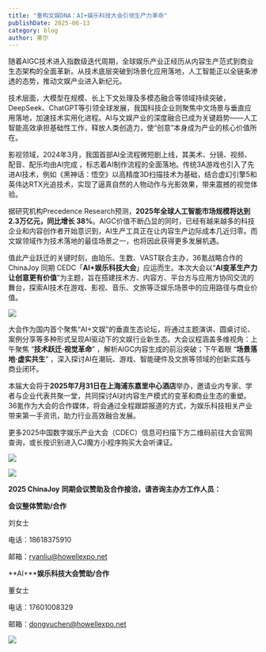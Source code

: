 ```yaml
---
title: "重构文娱DNA：AI+娱乐科技大会引领生产力革命"
publishDate: 2025-06-13
category: blog
author: 莱尔
---
```


随着AIGC技术进入指数级迭代周期，全球娱乐产业正经历从内容生产范式到商业生态架构的全面革新。从技术底层突破到场景化应用落地，人工智能正以全链条渗透的态势，推动文娱产业进入新纪元。

技术层面，大模型在规模、长上下文处理及多模态融合等领域持续突破，DeepSeek、ChatGPT等引领全球发展，我国科技企业则聚焦中文场景与垂直应用落地，加速技术实用化进程。AI与文娱产业的深度融合已成为关键趋势——人工智能高效承担基础性工作，释放人类创造力，使“创意”本身成为产业的核心价值所在。

影视领域，2024年3月，我国首部AI全流程微短剧上线，其美术、分镜、视频、配音、配乐均由AI完成 ，标志着AI制作流程的全面落地。传统3A游戏也引入了先进AI技术，例如《黑神话：悟空》以高精度3D扫描技术为基础，结合虚幻引擎5和英伟达RTX光追技术，实现了逼真自然的人物动作与光影效果，带来震撼的视觉体验。

据研究机构Precedence Research预测，**2025年全球人工智能市场规模将达到2.3万亿元，同比增长 38%**。AIGC价值不断凸显的同时，已经有越来越多的科技企业和内容创作者开始意识到，AI生产工具正在让内容生产边际成本几近归零。而文娱领域作为技术落地的最佳场景之一，也将因此获得更多发展机遇。

值此产业跃迁的关键时刻，由珀乐、生数、VAST联合主办，36氪战略合作的ChinaJoy 同期 CEDC「**AI+娱乐科技大会**」应运而生。本次大会以“**AI变革生产力 让创意更有价值**”为主题，旨在搭建技术方、内容方、平台方与应用方协同交流的舞台，探索AI技术在游戏、影视、音乐、文旅等泛娱乐场景中的应用路径与商业价值。

![](https://ec-net-1251389766.cos.ap-shanghai.myqcloud.com/wp-content/uploads/2025/06/20250613121949299.png)

大会作为国内首个聚焦“AI+文娱”的垂直生态论坛，将通过主题演讲、圆桌讨论、案例分享等多种形式呈现AI驱动下的文娱行业新生态。大会议程涵盖多维视角：上午聚焦 “**技术跃迁·视觉革命**” ，解析AIGC内容生成的前沿突破；下午着眼 “**场景落地·虚实共生**” ，深入探讨AI在潮玩、游戏、智能硬件及文旅等领域的创新实践与商业闭环。

本届大会将于**2025年7月31日在上海浦东嘉里中心酒店**举办，邀请业内专家、学者与企业代表共聚一堂，共同探讨AI对内容生产模式的变革和商业生态的重塑。36氪作为大会的合作媒体，将会通过全程跟踪报道的方式，为娱乐科技相关产业带来第一手资讯，助力行业高效融合发展。

更多2025中国数字娱乐产业大会（CDEC）信息可扫描下方二维码前往大会官网查询，或长按识别进入CJ魔方小程序购买大会听课证。

![](https://ec-net-1251389766.cos.ap-shanghai.myqcloud.com/wp-content/uploads/2025/06/20250613121953449.png)

![](https://ec-net-1251389766.cos.ap-shanghai.myqcloud.com/wp-content/uploads/2025/06/20250613121955407.png)

**2025 ChinaJoy** **同期会议赞助及合作接洽，请咨询主办方工作人员：**

**会议整体赞助/合作**

刘女士

电话：18618375910

邮箱：ryanliu@howellexpo.net

**AI+****娱乐科技大会赞助/合作**

董女士

电话：17601008329

邮箱：dongyuchen@howellexpo.net  

![](https://ec-net-1251389766.cos.ap-shanghai.myqcloud.com/wp-content/uploads/2025/06/20250613122754461-1024x775.png)
